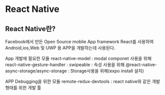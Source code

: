 # React Native
## React Native란?
Facebook에서 만든 Open Source moblie App framework
React를 사용하여 Android,ios,Web 및 UWP 용 APP을 개발하는데 사용된다.

App 개발에 필요한 모듈
react-native-model  : modal componet 사용을 위해
react-native-gesture-handler : swipeable : 속성 사용을 위해
@react-native-async-storage/async-storage : Storage사용을 위해(expo install 설치)

APP Debugging을 위한 모듈
remote-redux-devtools : react native와 같은 개발 형태를 위한 개발 툴